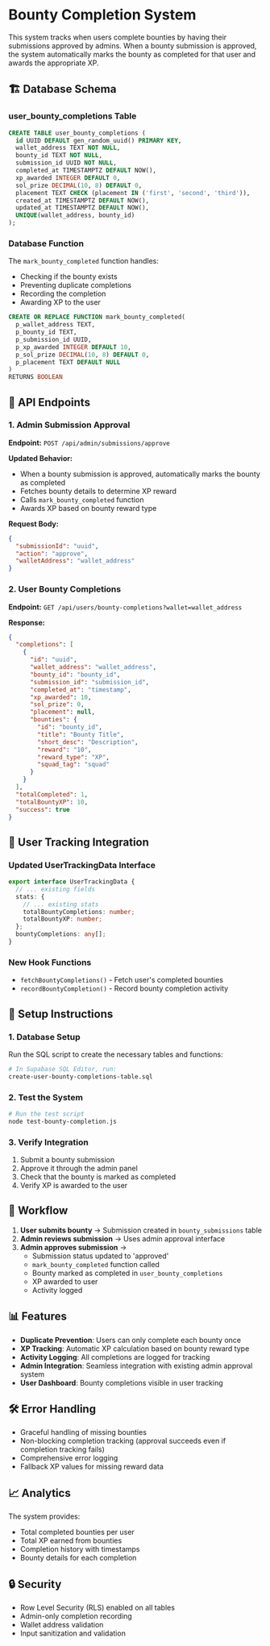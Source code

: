 # Bounty Completion System

This system tracks when users complete bounties by having their submissions approved by admins. When a bounty submission is approved, the system automatically marks the bounty as completed for that user and awards the appropriate XP.

## 🏗️ Database Schema

### user_bounty_completions Table

```sql
CREATE TABLE user_bounty_completions (
  id UUID DEFAULT gen_random_uuid() PRIMARY KEY,
  wallet_address TEXT NOT NULL,
  bounty_id TEXT NOT NULL,
  submission_id UUID NOT NULL,
  completed_at TIMESTAMPTZ DEFAULT NOW(),
  xp_awarded INTEGER DEFAULT 0,
  sol_prize DECIMAL(10, 8) DEFAULT 0,
  placement TEXT CHECK (placement IN ('first', 'second', 'third')),
  created_at TIMESTAMPTZ DEFAULT NOW(),
  updated_at TIMESTAMPTZ DEFAULT NOW(),
  UNIQUE(wallet_address, bounty_id)
);
```

### Database Function

The `mark_bounty_completed` function handles:
- Checking if the bounty exists
- Preventing duplicate completions
- Recording the completion
- Awarding XP to the user

```sql
CREATE OR REPLACE FUNCTION mark_bounty_completed(
  p_wallet_address TEXT,
  p_bounty_id TEXT,
  p_submission_id UUID,
  p_xp_awarded INTEGER DEFAULT 10,
  p_sol_prize DECIMAL(10, 8) DEFAULT 0,
  p_placement TEXT DEFAULT NULL
)
RETURNS BOOLEAN
```

## 🔧 API Endpoints

### 1. Admin Submission Approval
**Endpoint:** `POST /api/admin/submissions/approve`

**Updated Behavior:**
- When a bounty submission is approved, automatically marks the bounty as completed
- Fetches bounty details to determine XP reward
- Calls `mark_bounty_completed` function
- Awards XP based on bounty reward type

**Request Body:**
```json
{
  "submissionId": "uuid",
  "action": "approve",
  "walletAddress": "wallet_address"
}
```

### 2. User Bounty Completions
**Endpoint:** `GET /api/users/bounty-completions?wallet=wallet_address`

**Response:**
```json
{
  "completions": [
    {
      "id": "uuid",
      "wallet_address": "wallet_address",
      "bounty_id": "bounty_id",
      "submission_id": "submission_id",
      "completed_at": "timestamp",
      "xp_awarded": 10,
      "sol_prize": 0,
      "placement": null,
      "bounties": {
        "id": "bounty_id",
        "title": "Bounty Title",
        "short_desc": "Description",
        "reward": "10",
        "reward_type": "XP",
        "squad_tag": "squad"
      }
    }
  ],
  "totalCompleted": 1,
  "totalBountyXP": 10,
  "success": true
}
```

## 🎯 User Tracking Integration

### Updated UserTrackingData Interface

```typescript
export interface UserTrackingData {
  // ... existing fields
  stats: {
    // ... existing stats
    totalBountyCompletions: number;
    totalBountyXP: number;
  };
  bountyCompletions: any[];
}
```

### New Hook Functions

- `fetchBountyCompletions()` - Fetch user's completed bounties
- `recordBountyCompletion()` - Record bounty completion activity

## 🚀 Setup Instructions

### 1. Database Setup

Run the SQL script to create the necessary tables and functions:

```bash
# In Supabase SQL Editor, run:
create-user-bounty-completions-table.sql
```

### 2. Test the System

```bash
# Run the test script
node test-bounty-completion.js
```

### 3. Verify Integration

1. Submit a bounty submission
2. Approve it through the admin panel
3. Check that the bounty is marked as completed
4. Verify XP is awarded to the user

## 🔄 Workflow

1. **User submits bounty** → Submission created in `bounty_submissions` table
2. **Admin reviews submission** → Uses admin approval interface
3. **Admin approves submission** → 
   - Submission status updated to 'approved'
   - `mark_bounty_completed` function called
   - Bounty marked as completed in `user_bounty_completions`
   - XP awarded to user
   - Activity logged

## 📊 Features

- **Duplicate Prevention**: Users can only complete each bounty once
- **XP Tracking**: Automatic XP calculation based on bounty reward type
- **Activity Logging**: All completions are logged for tracking
- **Admin Integration**: Seamless integration with existing admin approval system
- **User Dashboard**: Bounty completions visible in user tracking

## 🛠️ Error Handling

- Graceful handling of missing bounties
- Non-blocking completion tracking (approval succeeds even if completion tracking fails)
- Comprehensive error logging
- Fallback XP values for missing reward data

## 📈 Analytics

The system provides:
- Total completed bounties per user
- Total XP earned from bounties
- Completion history with timestamps
- Bounty details for each completion

## 🔒 Security

- Row Level Security (RLS) enabled on all tables
- Admin-only completion recording
- Wallet address validation
- Input sanitization and validation
